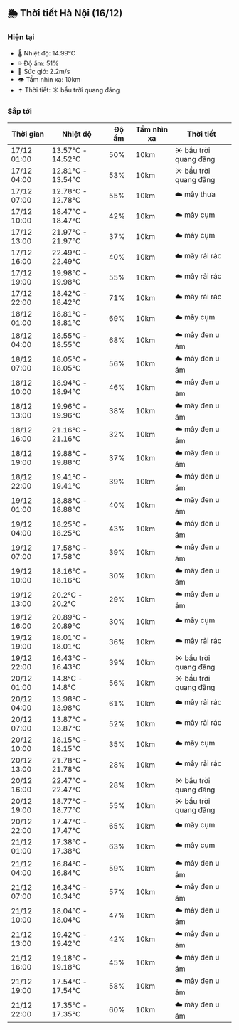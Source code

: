## 🌦️ Thời tiết Hà Nội (16/12)

### Hiện tại

- 🌡️ Nhiệt độ: 14.99℃
- 💦 Độ ẩm: 51%
- 💨 Sức gió: 2.2m/s
- 👁️ Tầm nhìn xa: 10km
- ☂️ Thời tiết: ☀️ bầu trời quang đãng

### Sắp tới

| Thời gian | Nhiệt độ | Độ ẩm | Tầm nhìn xa | Thời tiết |
| --- | --- | --- | --- | --- |
| 17/12 01:00 | 13.57℃ - 14.52℃ | 50% | 10km | ☀️ bầu trời quang đãng |
| 17/12 04:00 | 12.81℃ - 13.54℃ | 53% | 10km | ☀️ bầu trời quang đãng |
| 17/12 07:00 | 12.78℃ - 12.78℃ | 55% | 10km | ☁️ mây thưa |
| 17/12 10:00 | 18.47℃ - 18.47℃ | 42% | 10km | ☁️ mây cụm |
| 17/12 13:00 | 21.97℃ - 21.97℃ | 37% | 10km | ☁️ mây cụm |
| 17/12 16:00 | 22.49℃ - 22.49℃ | 40% | 10km | ☁️ mây rải rác |
| 17/12 19:00 | 19.98℃ - 19.98℃ | 55% | 10km | ☁️ mây rải rác |
| 17/12 22:00 | 18.42℃ - 18.42℃ | 71% | 10km | ☁️ mây rải rác |
| 18/12 01:00 | 18.81℃ - 18.81℃ | 69% | 10km | ☁️ mây cụm |
| 18/12 04:00 | 18.55℃ - 18.55℃ | 68% | 10km | ☁️ mây đen u ám |
| 18/12 07:00 | 18.05℃ - 18.05℃ | 56% | 10km | ☁️ mây đen u ám |
| 18/12 10:00 | 18.94℃ - 18.94℃ | 46% | 10km | ☁️ mây đen u ám |
| 18/12 13:00 | 19.96℃ - 19.96℃ | 38% | 10km | ☁️ mây đen u ám |
| 18/12 16:00 | 21.16℃ - 21.16℃ | 32% | 10km | ☁️ mây đen u ám |
| 18/12 19:00 | 19.88℃ - 19.88℃ | 37% | 10km | ☁️ mây đen u ám |
| 18/12 22:00 | 19.41℃ - 19.41℃ | 39% | 10km | ☁️ mây đen u ám |
| 19/12 01:00 | 18.88℃ - 18.88℃ | 40% | 10km | ☁️ mây đen u ám |
| 19/12 04:00 | 18.25℃ - 18.25℃ | 43% | 10km | ☁️ mây đen u ám |
| 19/12 07:00 | 17.58℃ - 17.58℃ | 39% | 10km | ☁️ mây đen u ám |
| 19/12 10:00 | 18.16℃ - 18.16℃ | 30% | 10km | ☁️ mây đen u ám |
| 19/12 13:00 | 20.2℃ - 20.2℃ | 29% | 10km | ☁️ mây đen u ám |
| 19/12 16:00 | 20.89℃ - 20.89℃ | 30% | 10km | ☁️ mây cụm |
| 19/12 19:00 | 18.01℃ - 18.01℃ | 36% | 10km | ☁️ mây rải rác |
| 19/12 22:00 | 16.43℃ - 16.43℃ | 39% | 10km | ☀️ bầu trời quang đãng |
| 20/12 01:00 | 14.8℃ - 14.8℃ | 56% | 10km | ☀️ bầu trời quang đãng |
| 20/12 04:00 | 13.98℃ - 13.98℃ | 61% | 10km | ☁️ mây rải rác |
| 20/12 07:00 | 13.87℃ - 13.87℃ | 52% | 10km | ☁️ mây rải rác |
| 20/12 10:00 | 18.15℃ - 18.15℃ | 35% | 10km | ☁️ mây cụm |
| 20/12 13:00 | 21.78℃ - 21.78℃ | 28% | 10km | ☁️ mây rải rác |
| 20/12 16:00 | 22.47℃ - 22.47℃ | 28% | 10km | ☀️ bầu trời quang đãng |
| 20/12 19:00 | 18.77℃ - 18.77℃ | 55% | 10km | ☀️ bầu trời quang đãng |
| 20/12 22:00 | 17.47℃ - 17.47℃ | 65% | 10km | ☁️ mây cụm |
| 21/12 01:00 | 17.38℃ - 17.38℃ | 63% | 10km | ☁️ mây cụm |
| 21/12 04:00 | 16.84℃ - 16.84℃ | 59% | 10km | ☁️ mây đen u ám |
| 21/12 07:00 | 16.34℃ - 16.34℃ | 57% | 10km | ☁️ mây đen u ám |
| 21/12 10:00 | 18.04℃ - 18.04℃ | 47% | 10km | ☁️ mây đen u ám |
| 21/12 13:00 | 19.42℃ - 19.42℃ | 42% | 10km | ☁️ mây đen u ám |
| 21/12 16:00 | 19.18℃ - 19.18℃ | 45% | 10km | ☁️ mây đen u ám |
| 21/12 19:00 | 17.54℃ - 17.54℃ | 58% | 10km | ☁️ mây đen u ám |
| 21/12 22:00 | 17.35℃ - 17.35℃ | 60% | 10km | ☁️ mây đen u ám |
